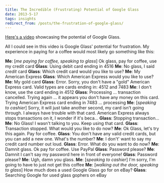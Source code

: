 ```yaml
---
title: The Incredible (Frustrating) Potential of Google Glass
date: 2013-5-17
tags: insights
redirect_from: /posts/the-frustration-of-google-glass/
---
```


[Here's a video](http://www.youtube.com/embed/S80mE3kQTJ0) showcasing the potential of Google Glass.

All I could see in this video is Google Glass' potential for frustration. My experience in paying for a coffee would most likely go something like this:



**Me**: [*me paying for coffee, speaking to glass*] Ok glass, pay for coffee, use my credit card
**Glass**: Using debit card ending in 4516
**Me**: No glass, I said *credit* card
**Glass**: Which credit card would you like to use?
**Me**: My American Express
**Glass**: Which American Express would you like to use?
**Me**: My gold card
**Glass**: Error. Sorry, you don't have a "gold" American Express card. Valid types are cards ending in: 4512 and 7483
**Me**: I don't know, use the card ending in 4512
**Glass**: Processing … transaction cancelled. Trying again … it appears you don't have any money on this card. Trying American Express card ending in 7483 … processing
**Me**: [*speaking to cashier*] Sorry, it will just take another second, my card isn't going through. I always have trouble with that card. American Express always stops transactions on it, I wonder if it's beca...
**Glass**: Stopping transaction...
**Me**: No Glass! I wasn't talking to you. Keep using that card.
**Glass**: Transaction stopped. What would you like to do now?
**Me**: Ok Glass, let's try this again. Pay for coffee.
**Glass**: You don't have any valid credit cards, but you can add a new one. What's the number?
**Me**: I don't' want to say my credit card number out loud.
**Glass**: Error. What do you want to do now?
**Me**: Damnit glass. Ok pay for coffee. Use PayPal
**Glass**: Password please?
**Me**: Damnit I can't say my password here in front of everyone!
**Glass**: Password please?
**Me**: Ugh, damn you glass.
**Me**: [*speaking to cashier*] I'm sorry, I'm going to have to just not get this coffee
**Me**: [*walking out the door, speaking to glass*] How much does a used Google Glass go for on eBay?
**Glass**: Searching Google for used glass gophers on eBay